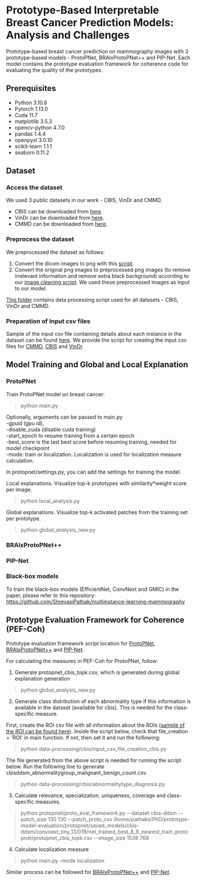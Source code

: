# Prototype-Based Interpretable Breast Cancer Prediction Models: Analysis and Challenges

Prototype-based breast cancer prediction on mammography images with 3 prototype-based models - ProtoPNet, BRAIxProtoPNet++ and PIP-Net.
Each model contains the prototype evaluation framework for coherence code for evaluating the quality of the prototypes.

## Prerequisites
- Python 3.10.6
- Pytorch 1.13.0
- Cuda 11.7
- matplotlib 3.5.3
- opencv-python 4.7.0
- pandas 1.4.4
- openpyxl 3.0.10
- scikit-learn 1.1.1
- seaborn 0.11.2

## Dataset

### Access the dataset

We used 3 public datasets in our work - CBIS, VinDr and CMMD.

- CBIS can be downloaded from [here](https://wiki.cancerimagingarchive.net/pages/viewpage.action?pageId=22516629).
- VinDr can be downloaded from [here](https://vindr.ai/datasets/mammo).
- CMMD can be downloaded from [here](https://www.cancerimagingarchive.net/collection/cmmd/).

### Preprocess the dataset

We preprocessed the dataset as follows:

1. Convert the dicom images to png with this [script](data-processing/cmmd/dicom_to_png.py). <br/>
2. Convert the original png images to preprocessed png images (to remove irrelevant information and remove extra black background) according to our [image cleaning script](data-processing/cmmd/image_cleaning.py). We used these preprocessed images as input to our model.

[This folder](data-processing) contains data processing script used for all datasets - CBIS, VinDr and CMMD. 

### Preparation of Input csv files

Sample of the input csv file containing details about each instance in the dataset can be found [here](sample-input-csv-file).
We provide the script for creating the input csv files for [CMMD](data-processing/cmmd/utilities.py), [CBIS](data-processing/cbis/input_csv_file_creation_cbis.py) and [VinDr](data-processing/vindr/utilities.py).  

## Model Training and Global and Local Explanation

### ProtoPNet

Train ProtoPNet model on breast cancer:
> python main.py

Optionally, arguments can be passed to main.py <br/>
-gpuid (gpu id), <br/>
-disable_cuda (disable cuda training) <br/>
-start_epoch to resume training from a certain epoch <br/>
-best_score is the last best score before resuming training, needed for model checkpoint <br/>
-mode: train or localization. Localization is used for localization measure calculation.

In protopnet/settings.py, you can add the settings for training the model.

Local explanations. Visualize top-k prototypes with similarity*weight score per image. 
> python local_analysis.py

Global explanations. Visualize top-k activated patches from the training set per prototype.
> python global_analysis_new.py

### BRAIxProtoPNet++

### PIP-Net

### Black-box models

To train the black-box models (EfficientNet, ConvNext and GMIC) in the paper, please refer to this repository: https://github.com/ShreyasiPathak/multiinstance-learning-mammography

## Prototype Evaluation Framework for Coherence (PEF-Coh)
Prototype evaluation framework script location for [ProtoPNet](protopnet/proto_eval_framework.py), [BRAIxProtoPNet++](braixprotopnet/proto_eval_framework.py) and [PIP-Net](pipnet/src/util/proto_eval_framework.py).

For calculating the measures in PEF-Coh for ProtoPNet, follow:

1. Generate protopnet_cbis_topk.csv, which is generated during global explanation generation
> python global_analysis_new.py

2. Generate class distribution of each abnormality type if this information is available in the dataset (available for cbis). This is needed for the class-specific measure.

First, create the ROI csv file with all information about the ROIs ([sample of the ROI can be found here](sample-input-csv-file/cbis/MG_training_files_cbis-ddsm_roi_groundtruth.csv)). Inside the script below, check that file_creation = 'ROI' in main function. If not, then set it and run the folllowing:
> python data-processing/cbis/input_csv_file_creation_cbis.py

The file generated from the above script is needed for running the script below. Run the following line to generate cbisddsm_abnormalitygroup_malignant_benign_count.csv.
> python data-processing/cbis/abnormalitytype_diagnosis.py

3. Calculate relevance, specialization, uniqueness, coverage and class-specific measures.
> python protopnet/proto_eval_framework.py --dataset cbis-ddsm --patch_size 130 130 --patch_proto_csv /home/pathaks/PhD/prototype-model-evaluation/protopnet/saved_models/cbis-ddsm/convnext_tiny_13/019/net_trained_best_8_8_nearest_train_protopnet/protopnet_cbis_topk.csv --image_size 1536 768

4. Calculate localization measure
> python main.py -mode localization

Similar process can be followed for [BRAIxProtoPNet++](braixprotopnet/proto_eval_framework.py) and [PIP-Net](pipnet/src/util/proto_eval_framework.py).
